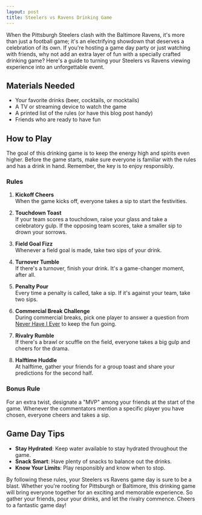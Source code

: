 ```yaml
---
layout: post
title: Steelers vs Ravens Drinking Game
---
```



When the Pittsburgh Steelers clash with the Baltimore Ravens, it's more than just a football game; it's an electrifying showdown that deserves a celebration of its own. If you're hosting a game day party or just watching with friends, why not add an extra layer of fun with a specially crafted drinking game? Here's a guide to turning your Steelers vs Ravens viewing experience into an unforgettable event.

## Materials Needed

- Your favorite drinks (beer, cocktails, or mocktails)
- A TV or streaming device to watch the game
- A printed list of the rules (or have this blog post handy)
- Friends who are ready to have fun

## How to Play

The goal of this drinking game is to keep the energy high and spirits even higher. Before the game starts, make sure everyone is familiar with the rules and has a drink in hand. Remember, the key is to enjoy responsibly.

### Rules

1. **Kickoff Cheers**  
   When the game kicks off, everyone takes a sip to start the festivities.

2. **Touchdown Toast**  
   If your team scores a touchdown, raise your glass and take a celebratory gulp. If the opposing team scores, take a smaller sip to drown your sorrows.

3. **Field Goal Fizz**  
   Whenever a field goal is made, take two sips of your drink.

4. **Turnover Tumble**  
   If there's a turnover, finish your drink. It's a game-changer moment, after all.

5. **Penalty Pour**  
   Every time a penalty is called, take a sip. If it's against your team, take two sips.

6. **Commercial Break Challenge**  
   During commercial breaks, pick one player to answer a question from [Never Have I Ever](https://drinkingdojo.com/games/never-have-i-ever) to keep the fun going.

7. **Rivalry Rumble**  
   If there's a brawl or scuffle on the field, everyone takes a big gulp and cheers for the drama.

8. **Halftime Huddle**  
   At halftime, gather your friends for a group toast and share your predictions for the second half.

### Bonus Rule

For an extra twist, designate a "MVP" among your friends at the start of the game. Whenever the commentators mention a specific player you have chosen, everyone cheers and takes a sip.

## Game Day Tips

- **Stay Hydrated**: Keep water available to stay hydrated throughout the game.
- **Snack Smart**: Have plenty of snacks to balance out the drinks.
- **Know Your Limits**: Play responsibly and know when to stop.

By following these rules, your Steelers vs Ravens game day is sure to be a blast. Whether you're rooting for Pittsburgh or Baltimore, this drinking game will bring everyone together for an exciting and memorable experience. So gather your friends, pour your drinks, and let the rivalry commence. Cheers to a fantastic game day!